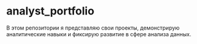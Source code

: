 # analyst_portfolio
В этом репозитории я представляю свои проекты, демонстрирую аналитические навыки и фиксирую развитие в сфере анализа данных.

